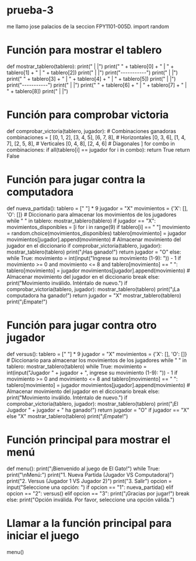 # prueba-3
me llamo jose palacios de la seccion FPY1101-005D.
import random

# Función para mostrar el tablero
def mostrar_tablero(tablero):
    print("   |   |")
    print(" " + tablero[0] + " | " + tablero[1] + " | " + tablero[2])
    print("   |   |")
    print("-----------")
    print("   |   |")
    print(" " + tablero[3] + " | " + tablero[4] + " | " + tablero[5])
    print("   |   |")
    print("-----------")
    print("   |   |")
    print(" " + tablero[6] + " | " + tablero[7] + " | " + tablero[8])
    print("   |   |")

# Función para comprobar victoria
def comprobar_victoria(tablero, jugador):
    # Combinaciones ganadoras
    combinaciones = [
        [0, 1, 2], [3, 4, 5], [6, 7, 8],  # Horizontales
        [0, 3, 6], [1, 4, 7], [2, 5, 8],  # Verticales
        [0, 4, 8], [2, 4, 6]               # Diagonales
    ]
    for combo in combinaciones:
        if all(tablero[i] == jugador for i in combo):
            return True
    return False

# Función para jugar contra la computadora
def nueva_partida():
    tablero = [" "] * 9
    jugador = "X"
    movimientos = {'X': [], 'O': []}  # Diccionario para almacenar los movimientos de los jugadores
    while " " in tablero:
        mostrar_tablero(tablero)
        if jugador == "X":
            movimientos_disponibles = [i for i in range(9) if tablero[i] == " "]
            movimiento = random.choice(movimientos_disponibles)
            tablero[movimiento] = jugador
            movimientos[jugador].append(movimiento)  # Almacenar movimiento del jugador en el diccionario
            if comprobar_victoria(tablero, jugador):
                mostrar_tablero(tablero)
                print("¡Has ganado!")
                return
            jugador = "O"
        else:
            while True:
                movimiento = int(input("Ingrese su movimiento (1-9): ")) - 1
                if movimiento >= 0 and movimiento <= 8 and tablero[movimiento] == " ":
                    tablero[movimiento] = jugador
                    movimientos[jugador].append(movimiento)  # Almacenar movimiento del jugador en el diccionario
                    break
                else:
                    print("Movimiento inválido. Inténtalo de nuevo.")
            if comprobar_victoria(tablero, jugador):
                mostrar_tablero(tablero)
                print("¡La computadora ha ganado!")
                return
            jugador = "X"
    mostrar_tablero(tablero)
    print("¡Empate!")

# Función para jugar contra otro jugador
def versus():
    tablero = [" "] * 9
    jugador = "X"
    movimientos = {'X': [], 'O': []}  # Diccionario para almacenar los movimientos de los jugadores
    while " " in tablero:
        mostrar_tablero(tablero)
        while True:
            movimiento = int(input("Jugador " + jugador + ", ingrese su movimiento (1-9): ")) - 1
            if movimiento >= 0 and movimiento <= 8 and tablero[movimiento] == " ":
                tablero[movimiento] = jugador
                movimientos[jugador].append(movimiento)  # Almacenar movimiento del jugador en el diccionario
                break
            else:
                print("Movimiento inválido. Inténtalo de nuevo.")
        if comprobar_victoria(tablero, jugador):
            mostrar_tablero(tablero)
            print("¡El Jugador " + jugador + " ha ganado!")
            return
        jugador = "O" if jugador == "X" else "X"
    mostrar_tablero(tablero)
    print("¡Empate!")

# Función principal para mostrar el menú
def menu():
    print("¡Bienvenido al juego de El Gato!")
    while True:
        print("\nMenú:")
        print("1. Nueva Partida (Jugador VS Computadora)")
        print("2. Versus (Jugador 1 VS Jugador 2)")
        print("3. Salir")
        opcion = input("Seleccione una opción: ")
        if opcion == "1":
            nueva_partida()
        elif opcion == "2":
            versus()
        elif opcion == "3":
            print("¡Gracias por jugar!")
            break
        else:
            print("Opción inválida. Por favor, seleccione una opción válida.")

# Llamar a la función principal para iniciar el juego
menu()
